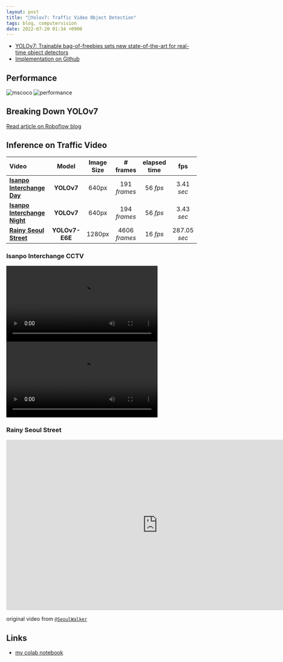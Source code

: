 ```yaml
---
layout: post
title: "🛞Yolov7: Traffic Video Object Detection"
tags: blog, computervision
date: 2022-07-20 01:34 +0900
---
```


* [YOLOv7: Trainable bag-of-freebies sets new state-of-the-art for real-time object detectors](https://arxiv.org/abs/2207.02696)
* [Implementation on Github](https://github.com/WongKinYiu/yolov7)

## Performance 

![mscoco](https://i.imgur.com/1UNC9YV.png)
![performance](https://i.imgur.com/6r7TUf1.png)

## Breaking Down YOLOv7
[Read article on Roboflow blog](https://blog.roboflow.com/yolov7-breakdown/)

## Inference on Traffic Video

| Video | Model | Image Size | # frames | elapsed time | fps |
| :-- | :-: | :-: | :-: | :-: | :-: |
| [**Isanpo Interchange Day**](https://i.imgur.com/SDEdDq9.mp4) | **YOLOv7** | 640px | 191 *frames* | 56 *fps* | 3.41 *sec* |
| [**Isanpo Interchange Night**](https://i.imgur.com/rdygvod.mp4)| **YOLOv7** | 640px | 194 *frames* | 56 *fps* | 3.43 *sec* |
| [**Rainy Seoul Street**](https://youtu.be/fTvrTu8dons) | **YOLOv7-E6E** | 1280px | 4606 *frames* | 16 *fps* | 287.05 *sec* |

### Isanpo Interchange CCTV

<video width=400 controls autoplay loop src="https://i.imgur.com/ukX5mED.mp4"></video>
<video width=400 controls autoplay loop src="https://i.imgur.com/P6H8g0z.mp4"></video>

### Rainy Seoul Street

<iframe width=800 height="450" src="https://www.youtube-nocookie.com/embed/76fpOiVdTM0" title="YouTube video player" frameborder="0" allow="accelerometer; autoplay; clipboard-write; encrypted-media; gyroscope; picture-in-picture" allowfullscreen></iframe>

original video from [`@SeoulWalker`](https://www.youtube.com/watch?v=Y6mLZBouFwU&t=63s)

## Links
* [my colab notebook](https://colab.research.google.com/drive/17v7MeCEXPVqAYpG5WwxwFNTuMXj7E57I#scrollTo=lrqovzPXy-Z8)
